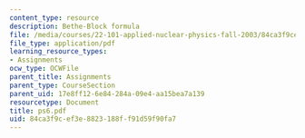 ```yaml
---
content_type: resource
description: Bethe-Block formula
file: /media/courses/22-101-applied-nuclear-physics-fall-2003/84ca3f9cef3e8823188ff91d59f90fa7_ps6.pdf
file_type: application/pdf
learning_resource_types:
- Assignments
ocw_type: OCWFile
parent_title: Assignments
parent_type: CourseSection
parent_uid: 17e8ff12-6e84-284a-09e4-aa15bea7a139
resourcetype: Document
title: ps6.pdf
uid: 84ca3f9c-ef3e-8823-188f-f91d59f90fa7
---
```

